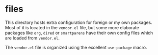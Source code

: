 # files

This directory hosts extra configuration for foreign or my own packages.  Most of it is located in the `vendor.el` file, but some more elaborate packages like `org`, `dired` or `smartparens` have their own config files which are loaded from `vendor.el`.

The `vendor.el` file is organized using the excellent `use-package` macro.
